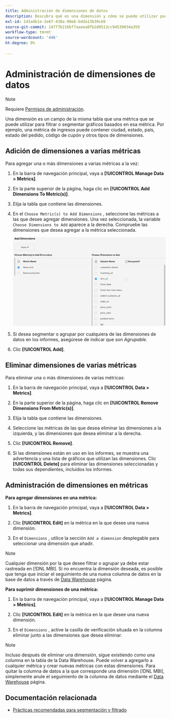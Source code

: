 ```yaml
---
title: Administración de dimensiones de datos
description: Descubra qué es una dimensión y cómo se puede utilizar para filtrar o segmentar gráficos basados en una métrica.
exl-id: 143a4b1e-2e6f-438a-90e6-bdda13b39cb9
source-git-commit: 14777b216bf7aaeea0fb2d0513cc94539034a359
workflow-type: tm+mt
source-wordcount: '446'
ht-degree: 0%

---
```


# Administración de dimensiones de datos

>[!NOTE]
>
>Requiere [Permisos de administración](../../administrator/user-management/user-management.md).

Una dimensión es un campo de la misma tabla que una métrica que se puede utilizar para filtrar o segmentar gráficos basados en esa métrica. Por ejemplo, una métrica de ingresos puede contener ciudad, estado, país, estado del pedido, código de cupón y otros tipos de dimensiones.

## Adición de dimensiones a varias métricas

Para agregar una o más dimensiones a varias métricas a la vez:

1. En la barra de navegación principal, vaya a **[!UICONTROL Manage Data > Metrics]**.

1. En la parte superior de la página, haga clic en **[!UICONTROL Add Dimensions To Metric(s)]**.

1. Elija la tabla que contiene las dimensiones.

1. En el `Choose Metric(s) to Add Dimensions` , seleccione las métricas a las que desee agregar dimensiones. Una vez seleccionada, la variable `Choose Dimensions to Add` aparece a la derecha. Compruebe las dimensiones que desea agregar a la métrica seleccionada.

   ![](../../assets/Add_Dimensions.png)

1. Si desea segmentar o agrupar por cualquiera de las dimensiones de datos en los informes, asegúrese de indicar que son _Agrupable_.

1. Clic **[!UICONTROL Add]**.

## Eliminar dimensiones de varias métricas

Para eliminar una o más dimensiones de varias métricas:

1. En la barra de navegación principal, vaya a **[!UICONTROL Data > Metrics]**.

1. En la parte superior de la página, haga clic en **[!UICONTROL Remove Dimensions From Metric(s)]**.

1. Elija la tabla que contiene las dimensiones.

1. Seleccione las métricas de las que desea eliminar las dimensiones a la izquierda, y las dimensiones que desea eliminar a la derecha.

1. Clic **[!UICONTROL Remove]**.

1. Si las dimensiones están en uso en los informes, se muestra una advertencia y una lista de gráficos que utilizan las dimensiones. Clic **[!UICONTROL Delete]** para eliminar las dimensiones seleccionadas y todas sus dependientes, incluidos los informes.

## Administración de dimensiones en métricas

**Para agregar dimensiones en una métrica:**

1. En la barra de navegación principal, vaya a **[!UICONTROL Data > Metrics]**.

1. Clic **[!UICONTROL Edit]** en la métrica en la que desee una nueva dimensión.

1. En el `Dimensions` , utilice la sección `Add a dimension` desplegable para seleccionar una dimensión que añadir.

>[!NOTE]
>
>Cualquier dimensión por la que desee filtrar o agrupar ya debe estar rastreada en [!DNL MBI]. Si no encuentra la dimensión deseada, es posible que tenga que iniciar el seguimiento de una nueva columna de datos en la base de datos a través de [Data Warehouse](../data-warehouse-mgr/tour-dwm.md) página.


**Para suprimir dimensiones de una métrica:**

1. En la barra de navegación principal, vaya a **[!UICONTROL Manage Data > Metrics]**.

1. Clic **[!UICONTROL Edit]** en la métrica en la que desee una nueva dimensión.

1. En el `Dimensions` , active la casilla de verificación situada en la columna eliminar junto a las dimensiones que desea eliminar.

>[!NOTE]
>
>Incluso después de eliminar una dimensión, sigue existiendo como una columna en la tabla de la Data Warehouse. Puede volver a agregarlo a cualquier métrica y crear nuevas métricas con estas dimensiones. Para quitar la columna de datos a la que corresponde una dimensión [!DNL MBI], simplemente anule el seguimiento de la columna de datos mediante el [Data Warehouse](../data-warehouse-mgr/tour-dwm.md) página.

## Documentación relacionada

* [Prácticas recomendadas para segmentación y filtrado](../../best-practices/segment-filter.md)
